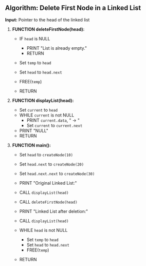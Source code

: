 ## Algorithm: Delete First Node in a Linked List

**Input:** Pointer to the head of the linked list

1. **FUNCTION deleteFirstNode(head):**
    - IF `head` is NULL
        - PRINT "List is already empty."
        - RETURN

    - Set `temp` to `head`
    - Set `head` to `head.next`
    - FREE(`temp`)
    - RETURN

2. **FUNCTION displayList(head):**
    - Set `current` to `head`
    - WHILE `current` is not NULL
        - PRINT `current.data`, " -> "
        - Set `current` to `current.next`
    - PRINT "NULL"
    - RETURN

3. **FUNCTION main():**
    - Set `head` to `createNode(10)`
    - Set `head.next` to `createNode(20)`
    - Set `head.next.next` to `createNode(30)`

    - PRINT "Original Linked List:"
    - CALL `displayList(head)`

    - CALL `deleteFirstNode(head)`

    - PRINT "Linked List after deletion:"
    - CALL `displayList(head)`

    - WHILE `head` is not NULL
        - Set `temp` to `head`
        - Set `head` to `head.next`
        - FREE(`temp`)

    - RETURN
